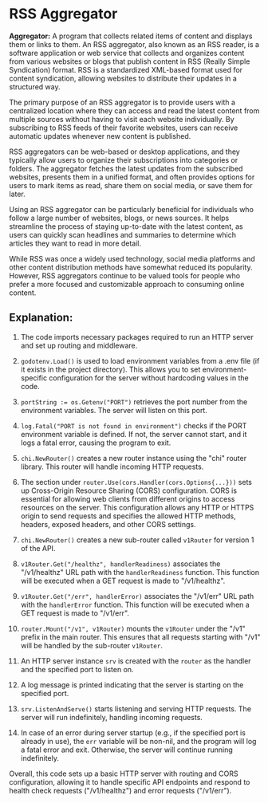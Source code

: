 # RSS Aggregator

**Aggregator:** A program that collects related items of content and displays them or links to them.
An RSS aggregator, also known as an RSS reader, is a software application or web service that collects and organizes content from various websites or blogs that publish content in RSS (Really Simple Syndication) format. RSS is a standardized XML-based format used for content syndication, allowing websites to distribute their updates in a structured way.

The primary purpose of an RSS aggregator is to provide users with a centralized location where they can access and read the latest content from multiple sources without having to visit each website individually. By subscribing to RSS feeds of their favorite websites, users can receive automatic updates whenever new content is published.

RSS aggregators can be web-based or desktop applications, and they typically allow users to organize their subscriptions into categories or folders. The aggregator fetches the latest updates from the subscribed websites, presents them in a unified format, and often provides options for users to mark items as read, share them on social media, or save them for later.

Using an RSS aggregator can be particularly beneficial for individuals who follow a large number of websites, blogs, or news sources. It helps streamline the process of staying up-to-date with the latest content, as users can quickly scan headlines and summaries to determine which articles they want to read in more detail.

While RSS was once a widely used technology, social media platforms and other content distribution methods have somewhat reduced its popularity. However, RSS aggregators continue to be valued tools for people who prefer a more focused and customizable approach to consuming online content.

## Explanation:

1. The code imports necessary packages required to run an HTTP server and set up routing and middleware.

2. `godotenv.Load()` is used to load environment variables from a .env file (if it exists in the project directory). This allows you to set environment-specific configuration for the server without hardcoding values in the code.

3. `portString := os.Getenv("PORT")` retrieves the port number from the environment variables. The server will listen on this port.

4. `log.Fatal("PORT is not found in environment")` checks if the PORT environment variable is defined. If not, the server cannot start, and it logs a fatal error, causing the program to exit.

5. `chi.NewRouter()` creates a new router instance using the "chi" router library. This router will handle incoming HTTP requests.

6. The section under `router.Use(cors.Handler(cors.Options{...}))` sets up Cross-Origin Resource Sharing (CORS) configuration. CORS is essential for allowing web clients from different origins to access resources on the server. This configuration allows any HTTP or HTTPS origin to send requests and specifies the allowed HTTP methods, headers, exposed headers, and other CORS settings.

7. `chi.NewRouter()` creates a new sub-router called `v1Router` for version 1 of the API.

8. `v1Router.Get("/healthz", handlerReadiness)` associates the "/v1/healthz" URL path with the `handlerReadiness` function. This function will be executed when a GET request is made to "/v1/healthz".

9. `v1Router.Get("/err", handlerError)` associates the "/v1/err" URL path with the `handlerError` function. This function will be executed when a GET request is made to "/v1/err".

10. `router.Mount("/v1", v1Router)` mounts the `v1Router` under the "/v1" prefix in the main router. This ensures that all requests starting with "/v1" will be handled by the sub-router `v1Router`.

11. An HTTP server instance `srv` is created with the `router` as the handler and the specified port to listen on.

12. A log message is printed indicating that the server is starting on the specified port.

13. `srv.ListenAndServe()` starts listening and serving HTTP requests. The server will run indefinitely, handling incoming requests.

14. In case of an error during server startup (e.g., if the specified port is already in use), the `err` variable will be non-nil, and the program will log a fatal error and exit. Otherwise, the server will continue running indefinitely.

Overall, this code sets up a basic HTTP server with routing and CORS configuration, allowing it to handle specific API endpoints and respond to health check requests ("/v1/healthz") and error requests ("/v1/err").
